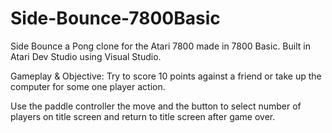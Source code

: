 # Side-Bounce-7800Basic
Side Bounce a Pong clone for the Atari 7800 made in 7800 Basic. Built in Atari Dev Studio using Visual Studio.

Gameplay & Objective:
Try to score 10 points against a friend or take up the computer for some one player action.

Use the paddle controller the move and the button to select number of players on title screen and return to title screen after game over.

